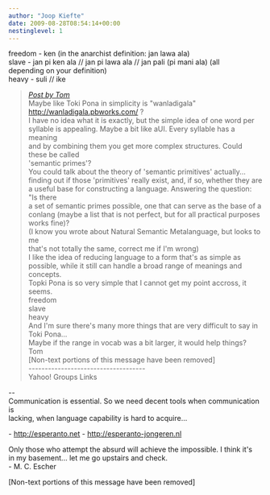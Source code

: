 ```yaml
---
author: "Joop Kiefte"
date: 2009-08-28T08:54:14+00:00
nestinglevel: 1
---
```

freedom - ken (in the anarchist definition: jan lawa ala)  
slave - jan pi ken ala // jan pi lawa ala // jan pali (pi mani ala) (all  
depending on your definition)  
heavy - suli // ike  

> [_Post by Tom_](/HZNN6lH6/sigh#post1)  
> Maybe like Toki Pona in simplicity is "wanladigala"  
> http://wanladigala.pbworks.com/ ?  
> I have no idea what it is exactly, but the simple idea of one word per  
> syllable is appealing. Maybe a bit like aUI. Every syllable has a meaning  
> and by combining them you get more complex structures. Could these be called  
> 'semantic primes'?  
> You could talk about the theory of 'semantic primitives' actually...  
> finding out if those 'primitives' really exist, and, if so, whether they are  
> a useful base for constructing a language. Answering the question: "Is there  
> a set of semantic primes possible, one that can serve as the base of a  
> conlang (maybe a list that is not perfect, but for all practical purposes  
> works fine)?  
> (I know you wrote about Natural Semantic Metalanguage, but looks to me  
> that's not totally the same, correct me if I'm wrong)  
> I like the idea of reducing language to a form that's as simple as  
> possible, while it still can handle a broad range of meanings and concepts.  
> Topki Pona is so very simple that I cannot get my point accross, it seems.  
> freedom  
> slave  
> heavy  
> And I'm sure there's many more things that are very difficult to say in Toki Pona...  
> Maybe if the range in vocab was a bit larger, it would help things?  
> Tom  
> \[Non-text portions of this message have been removed\]  
> \------------------------------------  
> Yahoo! Groups Links  
> 

\--  
Communication is essential. So we need decent tools when communication is  
lacking, when language capability is hard to acquire...  
  
\- http://esperanto.net - http://esperanto-jongeren.nl  
  
Only those who attempt the absurd will achieve the impossible. I think it's  
in my basement... let me go upstairs and check.  
\- M. C. Escher  
  
  
\[Non-text portions of this message have been removed\]